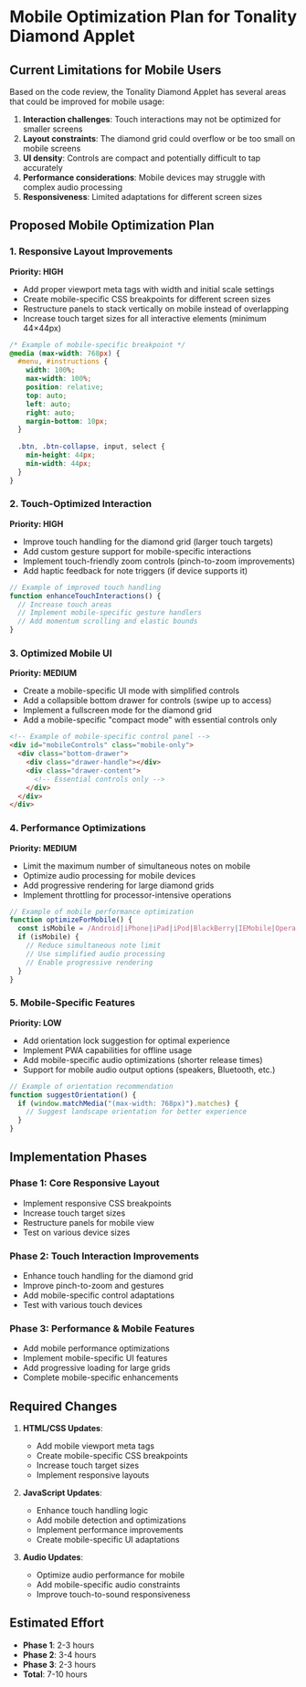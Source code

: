# Mobile Optimization Plan for Tonality Diamond Applet

## Current Limitations for Mobile Users

Based on the code review, the Tonality Diamond Applet has several areas that could be improved for mobile usage:

1. **Interaction challenges**: Touch interactions may not be optimized for smaller screens
2. **Layout constraints**: The diamond grid could overflow or be too small on mobile screens
3. **UI density**: Controls are compact and potentially difficult to tap accurately
4. **Performance considerations**: Mobile devices may struggle with complex audio processing
5. **Responsiveness**: Limited adaptations for different screen sizes

## Proposed Mobile Optimization Plan

### 1. Responsive Layout Improvements

**Priority: HIGH**
- Add proper viewport meta tags with width and initial scale settings
- Create mobile-specific CSS breakpoints for different screen sizes
- Restructure panels to stack vertically on mobile instead of overlapping
- Increase touch target sizes for all interactive elements (minimum 44×44px)

```css
/* Example of mobile-specific breakpoint */
@media (max-width: 768px) {
  #menu, #instructions {
    width: 100%;
    max-width: 100%;
    position: relative;
    top: auto;
    left: auto;
    right: auto;
    margin-bottom: 10px;
  }
  
  .btn, .btn-collapse, input, select {
    min-height: 44px;
    min-width: 44px;
  }
}
```

### 2. Touch-Optimized Interaction

**Priority: HIGH**
- Improve touch handling for the diamond grid (larger touch targets)
- Add custom gesture support for mobile-specific interactions
- Implement touch-friendly zoom controls (pinch-to-zoom improvements)
- Add haptic feedback for note triggers (if device supports it)

```javascript
// Example of improved touch handling
function enhanceTouchInteractions() {
  // Increase touch areas
  // Implement mobile-specific gesture handlers
  // Add momentum scrolling and elastic bounds
}
```

### 3. Optimized Mobile UI

**Priority: MEDIUM**
- Create a mobile-specific UI mode with simplified controls
- Add a collapsible bottom drawer for controls (swipe up to access)
- Implement a fullscreen mode for the diamond grid
- Add a mobile-specific "compact mode" with essential controls only

```html
<!-- Example of mobile-specific control panel -->
<div id="mobileControls" class="mobile-only">
  <div class="bottom-drawer">
    <div class="drawer-handle"></div>
    <div class="drawer-content">
      <!-- Essential controls only -->
    </div>
  </div>
</div>
```

### 4. Performance Optimizations

**Priority: MEDIUM**
- Limit the maximum number of simultaneous notes on mobile
- Optimize audio processing for mobile devices
- Add progressive rendering for large diamond grids
- Implement throttling for processor-intensive operations

```javascript
// Example of mobile performance optimization
function optimizeForMobile() {
  const isMobile = /Android|iPhone|iPad|iPod|BlackBerry|IEMobile|Opera Mini/i.test(navigator.userAgent);
  if (isMobile) {
    // Reduce simultaneous note limit
    // Use simplified audio processing
    // Enable progressive rendering
  }
}
```

### 5. Mobile-Specific Features

**Priority: LOW**
- Add orientation lock suggestion for optimal experience
- Implement PWA capabilities for offline usage
- Add mobile-specific audio optimizations (shorter release times)
- Support for mobile audio output options (speakers, Bluetooth, etc.)

```javascript
// Example of orientation recommendation
function suggestOrientation() {
  if (window.matchMedia("(max-width: 768px)").matches) {
    // Suggest landscape orientation for better experience
  }
}
```

## Implementation Phases

### Phase 1: Core Responsive Layout
- Implement responsive CSS breakpoints
- Increase touch target sizes
- Restructure panels for mobile view
- Test on various device sizes

### Phase 2: Touch Interaction Improvements
- Enhance touch handling for the diamond grid
- Improve pinch-to-zoom and gestures
- Add mobile-specific control adaptations
- Test with various touch devices

### Phase 3: Performance & Mobile Features
- Add mobile performance optimizations
- Implement mobile-specific UI features
- Add progressive loading for large grids
- Complete mobile-specific enhancements

## Required Changes

1. **HTML/CSS Updates**:
   - Add mobile viewport meta tags
   - Create mobile-specific CSS breakpoints
   - Increase touch target sizes
   - Implement responsive layouts

2. **JavaScript Updates**:
   - Enhance touch handling logic
   - Add mobile detection and optimizations
   - Implement performance improvements
   - Create mobile-specific UI adaptations

3. **Audio Updates**:
   - Optimize audio performance for mobile
   - Add mobile-specific audio constraints
   - Improve touch-to-sound responsiveness

## Estimated Effort

- **Phase 1**: 2-3 hours
- **Phase 2**: 3-4 hours
- **Phase 3**: 2-3 hours
- **Total**: 7-10 hours
